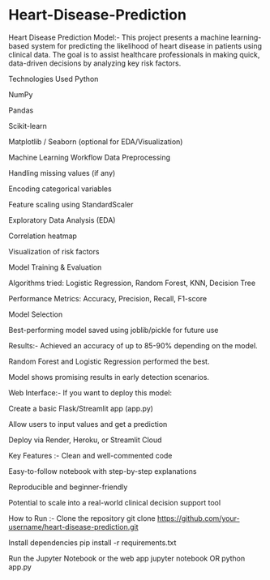 # Heart-Disease-Prediction

Heart Disease Prediction Model:-
This project presents a machine learning-based system for predicting the likelihood of heart disease in patients using clinical data. The goal is to assist healthcare professionals in making quick, data-driven decisions by analyzing key risk factors.

Technologies Used
Python

NumPy

Pandas

Scikit-learn

Matplotlib / Seaborn (optional for EDA/Visualization)

 Machine Learning Workflow
Data Preprocessing

Handling missing values (if any)

Encoding categorical variables

Feature scaling using StandardScaler

Exploratory Data Analysis (EDA)

Correlation heatmap

Visualization of risk factors

Model Training & Evaluation

Algorithms tried: Logistic Regression, Random Forest, KNN, Decision Tree

Performance Metrics: Accuracy, Precision, Recall, F1-score

Model Selection

Best-performing model saved using joblib/pickle for future use

Results:-
Achieved an accuracy of up to 85-90% depending on the model.

Random Forest and Logistic Regression performed the best.

Model shows promising results in early detection scenarios.

Web Interface:- 
If you want to deploy this model:

Create a basic Flask/Streamlit app (app.py)

Allow users to input values and get a prediction

Deploy via Render, Heroku, or Streamlit Cloud

Key Features :-
Clean and well-commented code

Easy-to-follow notebook with step-by-step explanations

Reproducible and beginner-friendly

Potential to scale into a real-world clinical decision support tool

How to Run :-
Clone the repository
git clone https://github.com/your-username/heart-disease-prediction.git

Install dependencies
pip install -r requirements.txt

Run the Jupyter Notebook or the web app
jupyter notebook OR python app.py

